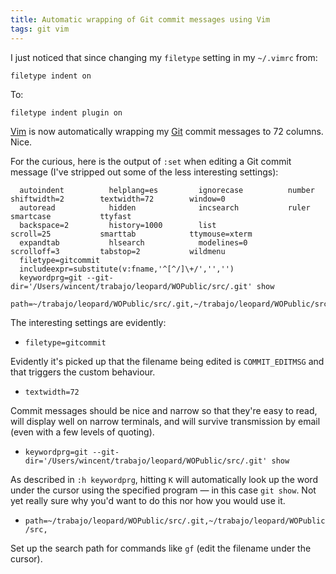 ```yaml
---
title: Automatic wrapping of Git commit messages using Vim
tags: git vim
---
```


I just noticed that since changing my `filetype` setting in my `~/.vimrc` from:

    filetype indent on

To:

    filetype indent plugin on

[Vim](/wiki/Vim) is now automatically wrapping my [Git](/wiki/Git) commit messages to 72 columns. Nice.

For the curious, here is the output of `:set` when editing a Git commit message (I've stripped out some of the less interesting settings):

      autoindent          helplang=es         ignorecase          number              shiftwidth=2        textwidth=72        window=0
      autoread            hidden              incsearch           ruler               smartcase           ttyfast
      backspace=2         history=1000        list                scroll=25           smarttab            ttymouse=xterm
      expandtab           hlsearch            modelines=0         scrolloff=3         tabstop=2           wildmenu
      filetype=gitcommit
      includeexpr=substitute(v:fname,'^[^/]\+/','','')
      keywordprg=git --git-dir='/Users/wincent/trabajo/leopard/WOPublic/src/.git' show
      path=~/trabajo/leopard/WOPublic/src/.git,~/trabajo/leopard/WOPublic/src,

The interesting settings are evidently:

-   `filetype=gitcommit`

Evidently it's picked up that the filename being edited is `COMMIT_EDITMSG` and that triggers the custom behaviour.

-   `textwidth=72`

Commit messages should be nice and narrow so that they're easy to read, will display well on narrow terminals, and will survive transmission by email (even with a few levels of quoting).

-   `keywordprg=git --git-dir='/Users/wincent/trabajo/leopard/WOPublic/src/.git' show`

As described in `:h keywordprg`, hitting `K` will automatically look up the word under the cursor using the specified program — in this case `git show`. Not yet really sure why you'd want to do this nor how you would use it.

-   `path=~/trabajo/leopard/WOPublic/src/.git,~/trabajo/leopard/WOPublic/src,`

Set up the search path for commands like `gf` (edit the filename under the cursor).
